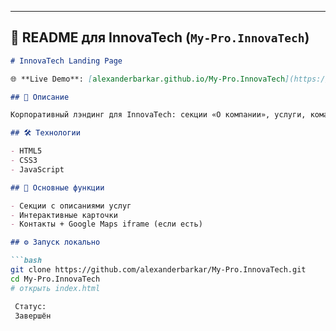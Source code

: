 
---

## 📄 README для **InnovaTech** (`My‑Pro.InnovaTech`)

```md
# InnovaTech Landing Page

🌐 **Live Demo**: [alexanderbarkar.github.io/My-Pro.InnovaTech](https://alexanderbarkar.github.io/My-Pro.InnovaTech/)

## 📌 Описание

Корпоративный лэндинг для InnovaTech: секции «О компании», услуги, команда, контакты. Современный, строгий дизайн.

## 🛠 Технологии

- HTML5  
- CSS3  
- JavaScript

## 🚀 Основные функции

- Секции с описаниями услуг  
- Интерактивные карточки  
- Контакты + Google Maps iframe (если есть)

## ⚙️ Запуск локально

```bash
git clone https://github.com/alexanderbarkar/My‑Pro.InnovaTech.git
cd My‑Pro.InnovaTech
# открыть index.html

 Статус:
 Завершён
